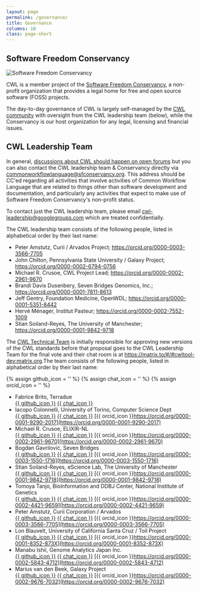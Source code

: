 ```yaml
---
layout: page
permalink: /governance/
title: Governance
columns: 10
class: page-short
---
```


## Software Freedom Conservancy

![Software Freedom Conservancy](/assets/img/conservancy-header.svg)

CWL is a member project of the [Software Freedom Conservancy](https://sfconservancy.org/), a non-profit organization that provides a legal home for free and open source software (FOSS) projects.

The day-to-day governance of CWL is largely self-managed by the [CWL community](/community/) with oversight from the CWL leadership team (below), while the Conservancy is our host organization for any legal, licensing and financial issues.

## CWL Leadership Team

In general, [discussions about CWL should happen on open forums](https://www.commonwl.org/community/) but you can also contact the CWL leadership team & Conservancy directly via <commonworkflowlanguage@sfconservancy.org>. This address should be CC'ed regarding all activities that involve activities of Common Workflow Language that are related to things other than software development and documentation, and particularly any activities that expect to make use of Software Freedom Conservancy's non-profit status.

To contact just the CWL leadership team, please email <cwl-leadership@googlegroups.com> which are treated confidentially.

The CWL leadership team consists of the following people, listed in alphabetical order by their last name:

* Peter Amstutz, Curii / Arvados Project;
  <https://orcid.org/0000-0003-3566-7705>
* John Chilton, Pennsylvania State University / Galaxy Project;
  <https://orcid.org/0000-0002-6794-0756>
* Michael R. Crusoe, CWL Project Lead;
  <https://orcid.org/0000-0002-2961-9670>
* Brandi Davis Dusenbery, Seven Bridges Genomics, Inc.;
  <https://orcid.org/0000-0001-7811-8613>
* Jeff Gentry, Foundation Medicine, OpenWDL;
  <https://orcid.org/0000-0001-5351-8442>
* Hervé Ménager, Institut Pasteur;
  <https://orcid.org/0000-0002-7552-1009>
* Stian Soiland-Reyes, The University of Manchester;
  <https://orcid.org/0000-0001-9842-9718>

The [CWL Technical Team](https://github.com/orgs/common-workflow-language/teams/tech_team) is initially responsible for approving new versions of the CWL standards before that proposal goes to the CWL Leadership Team for the final vote and their chat room is at <https://matrix.to/#/#cwltool-dev:matrix.org>.The team consists of the following people, listed in alphabetical order by their last name:

{% assign github_icon = '<i class="fab fa-github govern-icon" alt="GitHub logo" title="GitHub Profile"></i>' %}
{% assign chat_icon = '<i class="fas fa-comment govern-icon" alt="chat icon" title="Matrix Profile"></i>' %}
{% assign orcid_icon = '<i class="fab fa-orcid govern-icon" alt="ORCID icon" title="ORCID Profile"></i>' %}

* Fabrice Brito, Terradue<br class="mobile-br" />
  [{{ github_icon }}](https://github.com/fabricebrito)
  [{{ chat_icon }}](https://matrix.to/#/@fabrito:matrix.org)
* Iacopo Colonnelli, University of Torino, Computer Science Dept<br class="mobile-br" />
  [{{ github_icon }}](https://github.com/glassofwhiskey)
  [{{ chat_icon }}](https://matrix.to/#/@glassofwhiskey:matrix.org)
  [{{ orcid_icon }}https://orcid.org/0000-0001-9290-2017](https://orcid.org/0000-0001-9290-2017)
* Michael R. Crusoe, ELIXIR-NL<br class="mobile-br" />
  [{{ github_icon }}](https://github.com/mr-c)
  [{{ chat_icon }}](https://matrix.to/#/@mr-c:matrix.org)
  [{{ orcid_icon }}https://orcid.org/0000-0002-2961-9670](https://orcid.org/0000-0002-2961-9670)
* Bogdan Gavrilović, Seven Bridges<br class="mobile-br" />
  [{{ github_icon }}](https://github.com/bogdang989)
  [{{ chat_icon }}](https://matrix.to/#/@bogdan_gavrilovic:matrix.org)
  [{{ orcid_icon }}https://orcid.org/0000-0003-1550-1716](https://orcid.org/0000-0003-1550-1716)
* Stian Soiland-Reyes, eScience Lab, The University of Manchester<br class="mobile-br" />
  [{{ github_icon }}](https://github.com/stain)
  [{{ chat_icon }}](https://matrix.to/#/@soilandreyes:matrix.org)
  [{{ orcid_icon }}https://orcid.org/0000-0001-9842-9718](https://orcid.org/0000-0001-9842-9718)
* Tomoya Tanjo, Bioinformation and DDBJ Center, National Institute of Genetics<br class="mobile-br" />
  [{{ github_icon }}](https://github.com/tom-tan)
  [{{ chat_icon }}](https://matrix.to/#/@tom-tan:matrix.org)
  [{{ orcid_icon }}https://orcid.org/0000-0002-4421-9659](https://orcid.org/0000-0002-4421-9659)
* Peter Amstutz, Curii Corporation / Arvados<br class="mobile-br" />
  [{{ github_icon }}](https://github.com/tetron)
  [{{ chat_icon }}](https://matrix.to/#/@tetron:matrix.org)
  [{{ orcid_icon }}https://orcid.org/0000-0003-3566-7705](https://orcid.org/0000-0003-3566-7705)
* Lon Blauvelt, University of California Santa Cruz / Toil Project<br class="mobile-br" />
  [{{ github_icon }}](https://github.com/DailyDreaming)
  [{{ chat_icon }}](https://matrix.to/#/@dailydreaming:matrix.org)
  [{{ orcid_icon }}https://orcid.org/0000-0001-8352-873X](https://orcid.org/0000-0001-8352-873X)
* Manabu Ishii, Genome Analytics Japan Inc.<br class="mobile-br" />
  [{{ github_icon }}](https://github.com/manabuishii)
  [{{ chat_icon }}](https://matrix.to/#/@manabuisii:matrix.org)
  [{{ orcid_icon }}https://orcid.org/0000-0002-5843-4712](https://orcid.org/0000-0002-5843-4712)
* Marius van den Beek, Galaxy Project<br class="mobile-br" />
  [{{ github_icon }}](https://github.com/mvdbeek)
  [{{ chat_icon }}](https://matrix.to/#/@mvdbeek:matrix.org)
  [{{ orcid_icon }}https://orcid.org/0000-0002-9676-7032](https://orcid.org/0000-0002-9676-7032)
